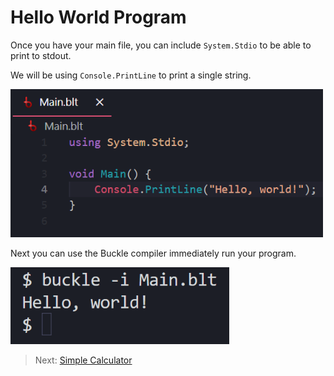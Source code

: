 # Hello World Program

Once you have your main file, you can include `System.Stdio` to be able to print to stdout.

We will be using `Console.PrintLine` to print a single string.

<img src="../img/helloworld.png" alt="belte" width="500" />

Next you can use the Buckle compiler immediately run your program.

<img src="../img/run_helloworld.png" alt="belte" width="350" />

> Next: [Simple Calculator](Calculator.md)
